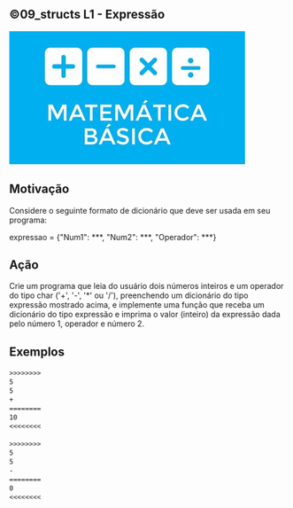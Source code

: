 ## ©09_structs L1 - Expressão


![](__capa.jpg)

## Motivação

Considere o seguinte formato de dicionário que deve ser usada em seu programa:  
  
expressao = {"Num1": \*\*\*, "Num2": \*\*\*, "Operador": \*\*\*}
  
## Ação

Crie um programa que leia do usuário dois números inteiros e um operador do tipo char ('+', '-', '\*' ou '/'), preenchendo um dicionário do tipo expressão mostrado acima, e implemente uma função que receba um dicionário do tipo expressão e imprima o valor (inteiro) da expressão dada pelo número 1, operador e número 2.

## Exemplos

```
>>>>>>>>
5
5
+
========
10
<<<<<<<<

>>>>>>>>
5
5
-
========
0
<<<<<<<<
```

